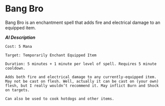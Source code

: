 # Bang Bro

Bang Bro is an enchantment spell that adds fire and electrical damage to an equipped item.

***AI Description***
```
Cost: 5 Mana

Target: Temporarily Enchant Equipped Item

Duration: 5 minutes + 1 minute per level of spell. Requires 5 minute cooldown.

Adds both fire and electrical damage to any currently-equipped item. May not be cast on flesh. Well, actually it can be cast on (your own) flesh, but I really wouldn’t recommend it. May inflict Burn and Shock on targets.

Can also be used to cook hotdogs and other items.
```